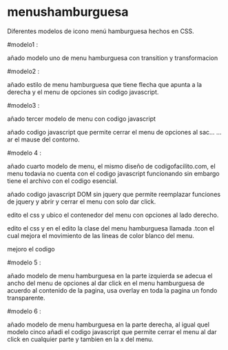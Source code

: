 # menushamburguesa
Diferentes modelos de icono menú hamburguesa hechos en CSS.


#modelo1 :   

añado modelo uno de menu hamburguesa con transition y transformacion

#modelo2 :   

añado estilo de menu hamburguesa que tiene flecha que apunta a la derecha y el menu   de opciones sin codigo javascript.

#modelo3 :

añado tercer modelo de menu con codigo javascript

añado codigo javascript que permite cerrar el menu de opciones al sac…
…ar el mause del contorno.

#modelo 4 :  

añado cuarto modelo de menu, el mismo diseño de codigofacilito.com, el menu todavia no cuenta con el codigo javascript funcionando sin embargo tiene el archivo con el codigo esencial.


añado codigo javascript DOM sin jquery que permite reemplazar funciones de jquery y abrir y cerrar el menu con solo dar click.


edito el css y ubico el contenedor del menu con opciones al lado derecho.

edito el css y en el edito la clase del menu hamburguesa llamada  .tcon el cual  mejora el movimiento de las lineas de color blanco del menu.

mejoro el codigo

#modelo 5 : 

añado modelo de menu hamburguesa en la parte izquierda se adecua el ancho del menu de opciones al dar click en el menu hamburguesa de acuerdo al contenido de la pagina, usa overlay en toda la pagina un fondo transparente. 

#modelo 6 : 

añado modelo de menu hamburguesa en la parte derecha, al igual quel modelo cinco añadi el codigo javascript que permite cerrar el menu al dar click en cualquier parte y tambien en la x del menu.


